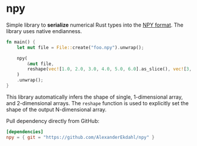 # npy

Simple library to **serialize** numerical Rust types into the [NPY format](https://numpy.org/doc/stable/reference/generated/numpy.lib.format.html). The library uses native endianness.

``` rust
fn main() {
    let mut file = File::create("foo.npy").unwrap();

    npy(
        &mut file,
        reshape(vec![1.0, 2.0, 3.0, 4.0, 5.0, 6.0].as_slice(), vec![3, 2]),
    )
    .unwrap();
}
```

This library automatically infers the shape of single, 1-dimensional array, and 2-dimensional arrays. The `reshape` function is used to explicitly set the shape of the output N-dimensional array.

Pull dependency directly from GitHub:

``` toml
[dependencies]
npy = { git = "https://github.com/AlexanderEkdahl/npy" }
```
